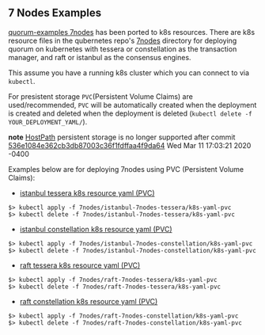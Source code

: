 ## 7 Nodes Examples
[quorum-examples 7nodes](https://github.com/jpmorganchase/quorum-examples/tree/master/examples/7nodes) has been ported 
to k8s resources.  There are k8s resource files in the qubernetes repo's [7nodes](7nodes) directory for deploying 
quorum on kubernetes with tessera or constellation as the transaction manager, and raft or istanbul as the consensus engines.  

This assume you have a running k8s cluster which you can connect to via `kubectl`.

For presistent storage `PVC`(Persistent Volume Claims) are used/recommended, `PVC` will be automatically created when 
the deployment is created and deleted when the deployment is deleted (`kubectl delete -f YOUR_DEPLOYMENT_YAML/`).


**note** [HostPath](https://kubernetes.io/docs/concepts/storage/volumes/#hostpath) persistent storage is no longer supported 
after commit [536e1084e362cb3db87003c36f1fdffaa4f9da64](commit/536e1084e362cb3db87003c36f1fdffaa4f9da64) Wed Mar 11 17:03:21 2020 -0400

Examples below are for deploying 7nodes using PVC (Persistent Volume Claims):

* [istanbul tessera k8s resource yaml (PVC)](7nodes/istanbul-7nodes-tessera/k8s-yaml-pvc)
```shell
$> kubectl apply -f 7nodes/istanbul-7nodes-tessera/k8s-yaml-pvc
$> kubectl delete -f 7nodes/istanbul-7nodes-tessera/k8s-yaml-pvc
```
* [istanbul constellation k8s resource yaml (PVC)](7nodes/istanbul-7nodes-constellation/k8s-yaml-pvc)
```shell
$> kubectl apply -f 7nodes/istanbul-7nodes-constellation/k8s-yaml-pvc
$> kubectl delete -f 7nodes/istanbul-7nodes-constellation/k8s-yaml-pvc
```
* [raft tessera k8s resource yaml (PVC)](7nodes/raft-7nodes-tessera/k8s-yaml-pvc)
```shell
$> kubectl apply -f 7nodes/raft-7nodes-tessera/k8s-yaml-pvc
$> kubectl delete -f 7nodes/raft-7nodes-tessera/k8s-yaml-pvc
```
* [raft constellation k8s resource yaml (PVC)](7nodes/raft-7nodes-constellation/k8s-yaml-pvc)
```shell
$> kubectl apply -f 7nodes/raft-7nodes-constellation/k8s-yaml-pvc
$> kubectl delete -f 7nodes/raft-7nodes-constellation/k8s-yaml-pvc
```
